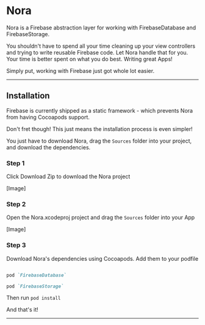# Nora

Nora is a Firebase abstraction layer for working with FirebaseDatabase and FirebaseStorage.

You shouldn't have to spend all your time cleaning up your view controllers and trying to write reusable Firebase code. 
Let Nora handle that for you. Your time is better spent on what you do best. Writing great Apps!

Simply put, working with Firebase just got whole lot easier.

---

## Installation

Firebase is currently shipped as a static framework - which prevents Nora from having Cocoapods support.

Don't fret though! This just means the installation process is even simpler!

You just have to download Nora, drag the `Sources` folder into your project, and download the dependencies.

### Step 1

Click Download Zip to download the Nora project

[Image]

### Step 2

Open the Nora.xcodeproj project and drag the `Sources` folder into your App

[Image]

### Step 3

Download Nora's dependencies using Cocoapods. Add them to your podfile

```rb

pod `FirebaseDatabase`

pod `FirebaseStorage`

```

Then run `pod install`

And that's it!

---

